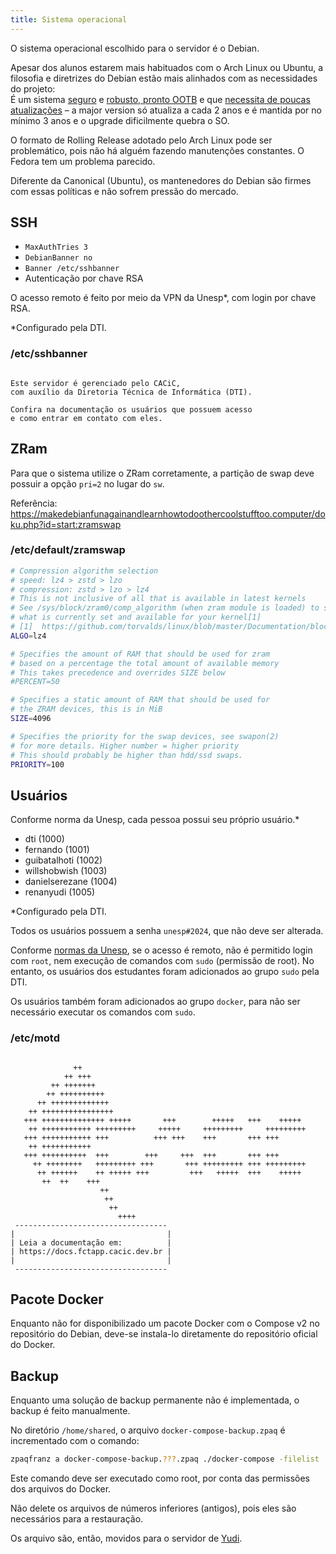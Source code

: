 ```yaml
---
title: Sistema operacional
---
```


O sistema operacional escolhido para o servidor é o Debian.

Apesar dos alunos estarem mais habituados com o Arch Linux ou Ubuntu, a filosofia e diretrizes do Debian estão mais alinhados com as necessidades do projeto:  
É um sistema [seguro](https://wiki.debian.org/WhyDebian#Security_and_Reliability) e [robusto, pronto OOTB](https://wiki.debian.org/DontBreakDebian) e que [necessita de poucas atualizações](https://www.debian.org/releases/) – a major version só atualiza a cada 2 anos e é mantida por no mínimo 3 anos e o upgrade dificilmente quebra o SO.

O formato de Rolling Release adotado pelo Arch Linux pode ser problemático, pois não há alguém fazendo manutenções constantes. O Fedora tem um problema parecido.

Diferente da Canonical (Ubuntu), os mantenedores do Debian são firmes com essas políticas e não sofrem pressão do mercado.

## SSH

- `MaxAuthTries 3`
- `DebianBanner no`
- `Banner /etc/sshbanner`
- Autenticação por chave RSA

O acesso remoto é feito por meio da VPN da Unesp\*, com login por chave RSA.

\*Configurado pela DTI.

### /etc/sshbanner

```

Este servidor é gerenciado pelo CACiC,
com auxílio da Diretoria Técnica de Informática (DTI).

Confira na documentação os usuários que possuem acesso
e como entrar em contato com eles.

```

## ZRam

Para que o sistema utilize o ZRam corretamente, a partição de swap deve possuir a opção `pri=2` no lugar do `sw`.

Referência:  
https://makedebianfunagainandlearnhowtodoothercoolstufftoo.computer/doku.php?id=start:zramswap

### /etc/default/zramswap

```bash
# Compression algorithm selection
# speed: lz4 > zstd > lzo
# compression: zstd > lzo > lz4
# This is not inclusive of all that is available in latest kernels
# See /sys/block/zram0/comp_algorithm (when zram module is loaded) to see
# what is currently set and available for your kernel[1]
# [1]  https://github.com/torvalds/linux/blob/master/Documentation/blockdev/zram.txt#L86
ALGO=lz4

# Specifies the amount of RAM that should be used for zram
# based on a percentage the total amount of available memory
# This takes precedence and overrides SIZE below
#PERCENT=50

# Specifies a static amount of RAM that should be used for
# the ZRAM devices, this is in MiB
SIZE=4096

# Specifies the priority for the swap devices, see swapon(2)
# for more details. Higher number = higher priority
# This should probably be higher than hdd/ssd swaps.
PRIORITY=100
```

## Usuários

Conforme norma da Unesp, cada pessoa possui seu próprio usuário.\*

- dti (1000)
- fernando (1001)
- guibatalhoti (1002)
- willshobwish (1003)
- danielserezane (1004)
- renanyudi (1005)

\*Configurado pela DTI.

Todos os usuários possuem a senha `unesp#2024`, que não deve ser alterada.

Conforme [normas da Unesp](https://www2.unesp.br/portal#!/ai/regulamentos-e-normas16359/), se o acesso é remoto, não é permitido login com `root`, nem execução de comandos com `sudo` (permissão de root). No entanto, os usuários dos estudantes foram adicionados ao grupo `sudo` pela DTI.

Os usuários também foram adicionados ao grupo `docker`, para não ser necessário executar os comandos com `sudo`.

### /etc/motd

```

              ++
            ++ +++
         ++ +++++++
        ++ ++++++++++
      ++ +++++++++++++
    ++ ++++++++++++++++
   +++ ++++++++++++++ +++++       +++        +++++   +++    +++++
    ++ +++++++++++ +++++++++     +++++     +++++++++     +++++++++
   +++ +++++++++++ +++          +++ +++    +++       +++ +++
    ++ +++++++++++
   +++ ++++++++++  +++        +++     +++  +++       +++ +++
     ++ ++++++++   +++++++++ +++       +++ +++++++++ +++ +++++++++
      ++ ++++++    ++ +++++ +++         +++   +++++  +++    +++++
       ++  ++    +++
                    ++
                     ++
                      ++
                        ++++
 ----------------------------------
|                                  |
| Leia a documentação em:          |
| https://docs.fctapp.cacic.dev.br |
|                                  |
 ----------------------------------
```

## Pacote Docker

Enquanto não for disponibilizado um pacote Docker com o Compose v2 no repositório do Debian, deve-se instala-lo diretamente do repositório oficial do Docker.

## Backup

Enquanto uma solução de backup permanente não é implementada, o backup é feito manualmente.

No diretório `/home/shared`, o arquivo `docker-compose-backup.zpaq` é incrementado com o comando:

```bash
zpaqfranz a docker-compose-backup.???.zpaq ./docker-compose -filelist
```

Este comando deve ser executado como root, por conta das permissões dos arquivos do Docker.

Não delete os arquivos de números inferiores (antigos), pois eles são necessários para a restauração.

Os arquivo são, então, movidos para o servidor de [Yudi](https://github.com/Yudi).
